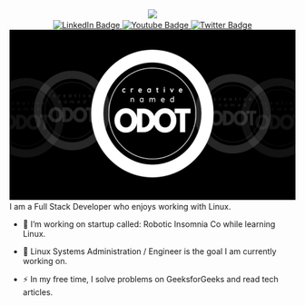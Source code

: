 <!--Header -->
<div id="header" align="center">
  <img src="#" width="100"/>
</div>

<!-- Badges -->
<div align="center" id="badges">
  <a href="your-linkedin-URL">
    <img src="https://img.shields.io/badge/LinkedIn-blue?style=for-the-badge&logo=linkedin&logoColor=white" alt="LinkedIn Badge"/>
  </a>
  <a href="your-youtube-URL">
    <img src="https://img.shields.io/badge/YouTube-red?style=for-the-badge&logo=youtube&logoColor=white" alt="Youtube Badge"/>
  </a>
  <a href="your-twitter-URL">
    <img src="https://img.shields.io/badge/Twitter-blue?style=for-the-badge&logo=twitter&logoColor=white" alt="Twitter Badge"/>
  </a>
</div>

<!-- Banner -->
<div align="center">
  <img src="1.jpg" width="600" height="300"/>
</div>
I am a Full Stack Developer who enjoys working with Linux.

- :telescope: I’m working on startup called: Robotic Insomnia Co while learning Linux.

- :seedling: Linux Systems Administration / Engineer is the goal I am currently working on.

- :zap: In my free time, I solve problems on GeeksforGeeks and read tech articles.

<!--- :mailbox:How to reach me: [![Gmail Badge](https://img.shields.io/badge/-kakbar-blue?style=flat&logo=Linkedin&logoColor=white)](your-linkedin-url) -->

<!---
CreativeNamedOdot/CreativeNamedOdot is a ✨ special ✨ repository because its `README.md` (this file) appears on your GitHub profile.
You can click the Preview link to take a look at your changes.
--->
